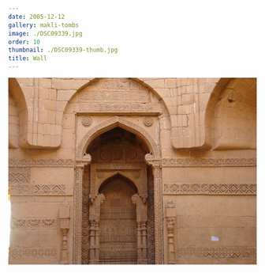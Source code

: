 ```yaml
---
date: 2005-12-12
gallery: makli-tombs
image: ./DSC09339.jpg
order: 10
thumbnail: ./DSC09339-thumb.jpg
title: Wall
---
```


![Wall](./DSC09339.jpg)